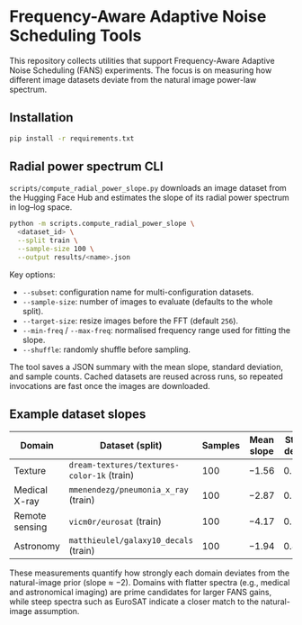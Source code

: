 # Frequency-Aware Adaptive Noise Scheduling Tools

This repository collects utilities that support Frequency-Aware Adaptive Noise Scheduling (FANS) experiments. The focus is on measuring how different image datasets deviate from the natural image power-law spectrum.

## Installation

```bash
pip install -r requirements.txt
```

## Radial power spectrum CLI

`scripts/compute_radial_power_slope.py` downloads an image dataset from the Hugging Face Hub and estimates the slope of its radial power spectrum in log–log space.

```bash
python -m scripts.compute_radial_power_slope \
  <dataset_id> \
  --split train \
  --sample-size 100 \
  --output results/<name>.json
```

Key options:

- `--subset`: configuration name for multi-configuration datasets.
- `--sample-size`: number of images to evaluate (defaults to the whole split).
- `--target-size`: resize images before the FFT (default `256`).
- `--min-freq` / `--max-freq`: normalised frequency range used for fitting the slope.
- `--shuffle`: randomly shuffle before sampling.

The tool saves a JSON summary with the mean slope, standard deviation, and sample counts. Cached datasets are reused across runs, so repeated invocations are fast once the images are downloaded.

## Example dataset slopes

| Domain | Dataset (split) | Samples | Mean slope | Std. dev. | Result file |
| --- | --- | --- | --- | --- | --- |
| Texture | `dream-textures/textures-color-1k` (train) | 100 | −1.56 | 0.75 | `results/textures_color_1k.json` |
| Medical X-ray | `mmenendezg/pneumonia_x_ray` (train) | 100 | −2.87 | 0.13 | `results/pneumonia_x_ray.json` |
| Remote sensing | `vicm0r/eurosat` (train) | 100 | −4.17 | 0.30 | `results/eurosat.json` |
| Astronomy | `matthieulel/galaxy10_decals` (train) | 100 | −1.94 | 0.46 | `results/galaxy10_decals.json` |

These measurements quantify how strongly each domain deviates from the natural-image prior (slope ≈ −2). Domains with flatter spectra (e.g., medical and astronomical imaging) are prime candidates for larger FANS gains, while steep spectra such as EuroSAT indicate a closer match to the natural-image assumption.
